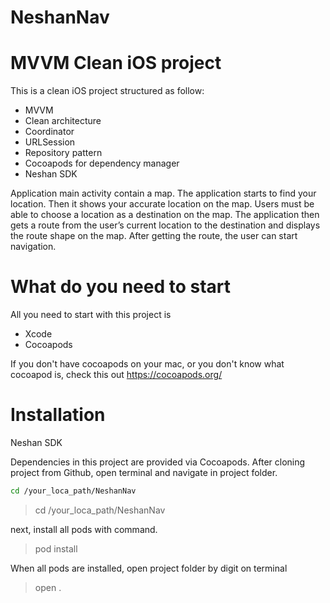 # NeshanNav
# MVVM Clean iOS project

This is a clean iOS project structured as follow:

- MVVM
- Clean architecture
- Coordinator
- URLSession
- Repository pattern
- Cocoapods for dependency manager
- Neshan SDK

Application main activity contain a map. The application starts to find your location. Then it shows your accurate location on the map. Users must be able to choose a location as a destination on the map. The application then gets a route from the user’s current location to the destination and displays the route shape on the map. After getting the route, the user can start navigation.

# What do you need to start

All you need to start with this project is

- Xcode 
- Cocoapods

If you don't have cocoapods on your mac, or you don't know what cocoapod is, check this out https://cocoapods.org/

# Installation

Neshan SDK

Dependencies in this project are provided via Cocoapods.
After cloning project from Github, open terminal and navigate in project folder.


```bash
cd /your_loca_path/NeshanNav
```
> cd /your_loca_path/NeshanNav

next, install all pods with command.

> pod install

When all pods are installed, open project folder by digit on terminal

> open .
